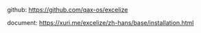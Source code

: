 
github: <https://github.com/qax-os/excelize>

document: <https://xuri.me/excelize/zh-hans/base/installation.html>
